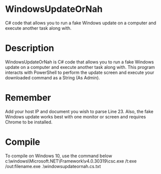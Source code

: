 # WindowsUpdateOrNah
C# code that allows you to run a fake Windows update on a computer and execute another task along with.

# Description
WindowsUpdateOrNah is C# code that allows you to run a fake Windows update on a computer and execute another task along with.
This program interacts with PowerShell to perform the update screen and execute your downloaded command as a String (As Admin).

# Remember
Add your host IP and document you wish to parse Line 23. Also, the fake Windows update works best with one monitor or screen and requires Chrome to be installed.

# Compile
To compile on Windows 10, use the command below
c:\windows\Microsoft.NET\Framework\v4.0.30319\csc.exe /t:exe /out:filename.exe .\windowsupdateornah.cs.txt
